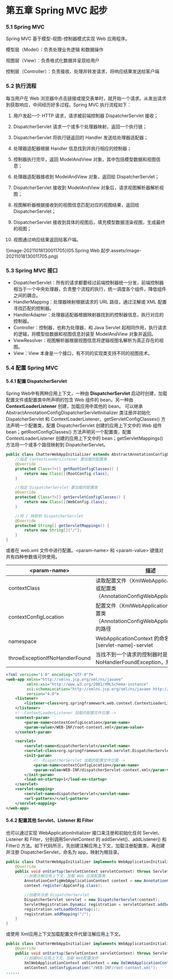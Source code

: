 # 第五章 Spring MVC 起步

### 5.1 Spring MVC

Spring MVC 基于模型-视图-控制器模式实现 Web 应用程序。

模型层（Model）：负责处理业务逻辑 和数据操作

视图层（View）：负责格式化数据并呈现给用户

控制层（Controller）：负责接收、处理并转发请求，将响应结果发送给客户端

### 5.2 执行流程

每当用户在 Web 浏览器中点击链接或提交表单时，就开始一个请求。从发出请求到获取响应，中间经历好多过程。Spring MVC 执行流程如下：

1. 用户发起一个 HTTP 请求，请求被前端控制器 DispatcherServlet 接收；
2. DispatcherServlet 请求一个或多个处理器映射，返回一个执行链；
3. DispatcherServlet 将执行链返回的 Handler 发送给处理器适配器；

4. 处理器适配器根据 Handler 信息找到并执行相应的控制器；

5. 控制器执行完毕，返回 ModelAndView 对象，其中包括模型数据和视图信息；

6. 处理器适配器接收到 ModelAndView 对象，返回给 DispatcherServlet；
7. DispatcherServlet 接收到 ModelAndView 对象后，请求视图解析器解析视图；
8. 视图解析器根据接收到的视图信息匹配对应的视图结果，返回给 DispatcherServlet；
9. DispatcherServlet 接收到具体的视图后，填充模型数据渲染视图，生成最终的视图；
10. 视图通过响应结果返回给客户端。

![image-20211018130011705](05.Spring Web 起步.assets/image-20211018130011705.png)

### 5.3 Spring MVC 接口

- DispatcherServlet：所有的请求都要经过前端控制器统一分发，前端控制器相当于一个中央处理器，负责整个流程的执行，统一调度各个组件，降低组件之间的耦合。
- HandlerMapping：处理器映射根据请求的 URL 路径，通过注解或 XML 配置寻找匹配的控制器。
- HandlerAdapter：处理器适配器根据映射器找到的控制器信息，执行对应的控制器。
- Controller：控制器，也称为处理器，和 Java Servlet 起相同作用，执行请求的逻辑，将模型给数据和视图信息封装至 ModelAndView 对象并返回。
- ViewResolver：视图解析器根据视图信息将逻辑视图名解析为真正存在的视图。
- View：View 本身是一个接口，有不同的实现类支持不同的视图技术。

### 5.4 配置 Spring MVC

#### 5.4.1 配置 DispatcherServlet

Spring Web中有两种应用上下文，一种由 **DispatcherServlet** 启动时创建，加载配置文件或配置类中所声明的包含 Web 组件的 bean。另一种由 **ContextLoaderListener** 创建，加载应用中其他的 bean。
可以继承 AbstractAnnotationConfigDispatcherServletInitializer 类注册并初始化 DispatcherServlet 和 ContextLoaderListener。getServletConfigClasses() 方法声明一个配置类，配置 DispatcherServlet 创建的应用上下文中的 Web 组件 bean；getRootConfigClasses() 方法声明另一个配置类，配置 ContextLoaderListener 创建的应用上下文中的 bean；getServletMappings() 方法将一个或多个路径映射到 DispatcherServlet。

```java
public class ChatterWebAppInitializer extends AbstractAnnotationConfigDispatcherServletInitializer {
    //指定 ContextLoaderListener 要加载的配置类
    @Override
    protected Class<?>[] getRootConfigClasses() {
        return new Class[]{RootConfig.class};
    }

    //指定 DispatcherServlet 要加载的配置类
    @Override
    protected Class<?>[] getServletConfigClasses() {
        return new Class[]{WebConfig.class};
    }

    //将 / 映射到 DispatcherServlet
    @Override
    protected String[] getServletMappings() {
        return new String[]{"/"};
    }
}
```
或者在 web.xml 文件中进行配置。\<param-name> 和 \<param-value> 键值对共有四种参数值可供使用。

| \<param-name>                  | 描述                                                         |
| ------------------------------ | ------------------------------------------------------------ |
| contextClass                   | 读取配置文件（XmlWebApplicationContext）或配置类（AnnotationConfigWebApplicationContext） |
| contextConfigLocation          | 配置文件（XmlWebApplicationContext）或配置类（AnnotationConfigWebApplicationContext）的路径 |
| namespace                      | WebApplicationContext 的命名空间，默认为 [servlet-name]-servlet |
| throwExceptionIfNoHandlerFound | 当找不到一个请求的控制器时是否抛出 NoHandlerFoundException，默认为 false |



```xml
<?xml version="1.0" encoding="UTF-8"?>
<web-app xmlns="http://xmlns.jcp.org/xml/ns/javaee"
         xmlns:xsi="http://www.w3.org/2001/XMLSchema-instance"
         xsi:schemaLocation="http://xmlns.jcp.org/xml/ns/javaee http://xmlns.jcp.org/xml/ns/javaee/web-app_4_0.xsd"
         version="4.0">
    <listener>
        <listener-class>org.springframework.web.context.ContextLoaderListener</listener-class>
    </listener>
    <!--ContextLoaderListener 加载的配置文件位置-->
    <context-param>
        <param-name>contextConfigLocation</param-name>
        <param-value>/WEB-INF/root-context.xml</param-value>
    </context-param>

    <servlet>
        <servlet-name>dispatcherServlet</servlet-name>
        <servlet-class>org.springframework.web.servlet.DispatcherServlet</servlet-class>
        <init-param>
            <!--DispatcherServlet 加载的配置文件位置-->
            <param-name>contextConfigLocation</param-name>
            <param-value>WEB-INF/dispatcherServlet-context.xml</param-value>
        </init-param>
        <load-on-startup>1</load-on-startup>
    </servlet>
    <servlet-mapping>
        <servlet-name>dispatcherServlet</servlet-name>
        <url-pattern>/</url-pattern>
    </servlet-mapping>
</web-app>
```

#### 5.4.2 配置其他  Servlet、Listener 和 Filter

也可以通过实现 WebApplicationInitializer 接口来注册和初始化任何 Servlet、Listener 和 Filter，分别调用ServletContext 的 addServlet()、addListener() 和 Filter() 方法。如下代码所示，先创建注解应用上下文，加载注册配置类，再创建并注册 DispatcherServlet，命名为 app，映射为根目录。

```java
public class ChatterWebAppInitializer implements WebApplicationInitializer {
    @Override
    public void onStartup(ServletContext servletContext) throws ServletException {
        //创建注解应用上下文，加载 Web 应用配置类
        AnnotationConfigWebApplicationContext context = new AnnotationConfigWebApplicationContext();
        context.register(AppConfig.class);

        //创建并注册 DispatcherServlet
        DispatcherServlet servlet = new DispatcherServlet(context);
        ServletRegistration.Dynamic registration = servletContext.addServlet("app", servlet);
        registration.setLoadOnStartup(1);
        registration.addMapping("/");
    }
}
```
或使用 Xml应用上下文加载配置文件代替注解应用上下文。
```java
public class ChatterWebAppInitializer implements WebApplicationInitializer {
    @Override
    public void onStartup(ServletContext servletContext) throws ServletException {
        //创建Xml应用上下文，加载 Web配置文件
        XmlWebApplicationContext xmlContext = new XmlWebApplicationContext();
        xmlContext.setConfigLocation("/WEB-INF/root-context.xml");
......
```